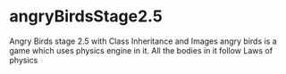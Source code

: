 # angryBirdsStage2.5

Angry Birds stage 2.5 with Class Inheritance and Images
angry birds is a game which uses physics engine in it. All the bodies in it follow Laws of physics
